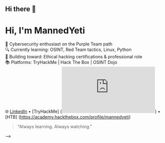 ## Hi there 👋

#  Hi, I'm MannedYeti

🧠 Cybersecurity enthusiast on the Purple Team path  
🔍 Currently learning: OSINT, Red Team tactics, Linux, Python  
🎯 Building toward: Ethical hacking certifications & professional role  
📚 Platforms: TryHackMe | Hack The Box | OSINT Dojo  
🌐 [LinkedIn](www.linkedin.com/in/shea-trout-88146b375) • [TryHackMe] (<iframe src="https://tryhackme.com/api/v2/badges/public-profile?userPublicId=5238834" style='border:none;'></iframe>) • [HTB] (https://academy.hackthebox.com/profile/mannedyeti)

> "Always learning. Always watching."

-->
